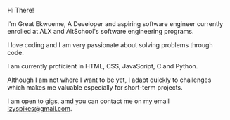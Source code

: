 Hi There!

I'm Great Ekwueme, A Developer and aspiring software engineer currently enrolled
at ALX and AltSchool's software engineering programs.

I love coding and I am very passionate about solving problems through code.

I am currently proficient in HTML, CSS, JavaScript, C and Python.

Although I am not where I want to be yet, I adapt quickly to challenges which
makes me valuable especially for short-term projects.

I am open to gigs, amd you can contact me on my email izyspikes@gmail.com.
